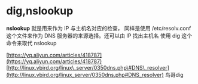 # dig,nslookup

**nslookup** 就是用来作为 IP 与主机名对应的检查， 同样是使用 /etc/resolv.conf 这个文件来作为 DNS 服务器的来源选择。还可以由 IP 找出主机名 使用 dig 这个命令来取代 nslookup

[https://yq.aliyun.com/articles/418787](https://yq.aliyun.com/articles/418787) [http://linux.vbird.org/linux\_server/0350dns.php\#DNS\_resolver](http://linux.vbird.org/linux_server/0350dns.php#DNS_resolver) 鸟哥dig

